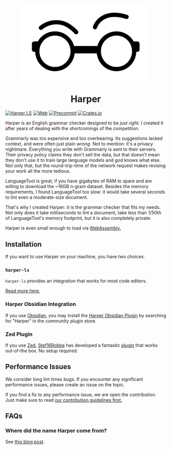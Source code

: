 <div id="header" align="center">
    <img src="logo.svg" width="400px" />
    <h1>Harper</h1>
</div>

[![Harper LS](https://github.com/elijah-potter/harper/actions/workflows/build_harper_ls.yml/badge.svg)](https://github.com/elijah-potter/harper/actions/workflows/build_harper_ls.yml)
[![Web](https://github.com/elijah-potter/harper/actions/workflows/build_web.yml/badge.svg)](https://github.com/elijah-potter/harper/actions/workflows/build_web.yml)
[![Precommit](https://github.com/elijah-potter/harper/actions/workflows/precommit.yml/badge.svg)](https://github.com/elijah-potter/harper/actions/workflows/precommit.yml)
[![Crates.io](https://img.shields.io/crates/v/harper-ls)](https://crates.io/crates/harper-ls)

Harper is an English grammar checker designed to be _just right._
I created it after years of dealing with the shortcomings of the competition.

Grammarly was too expensive and too overbearing.
Its suggestions lacked context, and were often just plain _wrong_.
Not to mention: it's a privacy nightmare.
Everything you write with Grammarly is sent to their servers.
Their privacy policy claims they don't sell the data, but that doesn't mean they don't use it to train large language models and god knows what else.
Not only that, but the round-trip-time of the network request makes revising your work all the more tedious.

LanguageTool is great, if you have gigabytes of RAM to spare and are willing to download the ~16GB n-gram dataset.
Besides the memory requirements, I found LanguageTool too slow: it would take several seconds to lint even a moderate-size document.

That's why I created Harper: it is the grammar checker that fits my needs.
Not only does it take milliseconds to lint a document, take less than 1/50th of LanguageTool's memory footprint,
but it is also completely private.

Harper is even small enough to load via [WebAssembly.](https://writewithharper.com)

## Installation

If you want to use Harper on your machine, you have two choices.

### `harper-ls`

`harper-ls` provides an integration that works for most code editors.

[Read more here.](./harper-ls/README.md)

### Harper Obsidian Integration

If you use [Obsidian](https://obsidian.md/), you may install the [Harper Obsidian Plugin](https://github.com/elijah-potter/harper-obsidian-plugin) by searching for "Harper" in the community plugin store.

### Zed Plugin

If you use [Zed](https://zed.dev/), [Stef16Robbe](https://github.com/Stef16Robbe) has developed a fantastic [plugin](https://github.com/Stef16Robbe/harper_zed) that works out-of-the box.
No setup required.

## Performance Issues

We consider long lint times bugs.
If you encounter any significant performance issues, please create an issue on the topic.

If you find a fix to any performance issue, we are open the contribution.
Just make sure to read [our contribution guidelines first.](https://github.com/elijah-potter/harper/blob/master/CONTRIBUTING.md)

## FAQs

### Where did the name Harper come from?

See [this blog post](https://elijahpotter.dev/articles/naming_harper).
